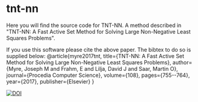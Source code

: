 # tnt-nn
Here you will find the source code for TNT-NN.  A method described in "TNT-NN: A Fast Active Set Method for Solving Large Non-Negative Least Squares Problems".

If you use this software please cite the above paper.  The bibtex to do so is supplied below:
@article{myre2017tnt,
  title={TNT-NN: A Fast Active Set Method for Solving Large Non-Negative Least Squares Problems},
  author={Myre, Joseph M and Frahm, E and Lilja, David J and Saar, Martin O},
  journal={Procedia Computer Science},
  volume={108},
  pages={755--764},
  year={2017},
  publisher={Elsevier}
}

[![DOI](https://zenodo.org/badge/DOI/10.5281/zenodo.438158.svg)](https://doi.org/10.5281/zenodo.438158)
